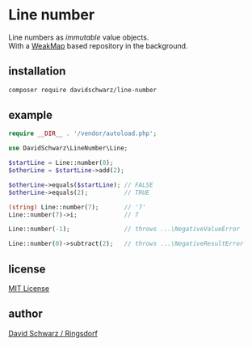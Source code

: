 # Line number

Line numbers as _immutable_ value objects.  
With a [WeakMap](https://www.php.net/WeakMap) based repository in the background.

## installation

```bash
composer require davidschwarz/line-number
```

## example

```php
require __DIR__ . '/vendor/autoload.php';

use DavidSchwarz\LineNumber\Line;

$startLine = Line::number(0);
$otherLine = $startLine->add(2);

$otherLine->equals($startLine); // FALSE
$otherLine->equals(2);          // TRUE

(string) Line::number(7);       // '7'
Line::number(7)->i;             // 7

Line::number(-1);               // throws ...\NegativeValueError

Line::number(0)->subtract(2);   // throws ...\NegativeResultError

```

## license
[MIT License](LICENSE.txt)

## author
[David Schwarz / Ringsdorf](https://davidschwarz.eu/)
